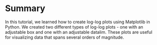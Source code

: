 # Summary

In this tutorial, we learned how to create log-log plots using Matplotlib in Python. We created two different types of log-log plots - one with an adjustable box and one with an adjustable datalim. These plots are useful for visualizing data that spans several orders of magnitude.

